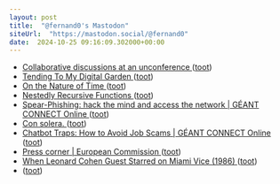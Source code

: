 ```yaml
---
layout: post
title:  "@fernand0's Mastodon"
siteUrl:  "https://mastodon.social/@fernand0"
date:  2024-10-25 09:16:09.302000+00:00
---
```

*  [Collaborative discussions at an unconference ](https://shkspr.mobi/blog/2024/10/collaborative-discussions-at-an-unconference) ([toot](https://mastodon.social/@fernand0/113367303408826486))
*  [Tending To My Digital Garden ](https://shkspr.mobi/blog/2024/10/tending-to-my-digital-garden) ([toot](https://mastodon.social/@fernand0/113367058254933358))
*  [On the Nature of Time ](https://writings.stephenwolfram.com/2024/10/on-the-nature-of-time) ([toot](https://mastodon.social/@fernand0/113366127165345501))
*  [Nestedly Recursive Functions ](https://writings.stephenwolfram.com/2024/09/nestedly-recursive-functions) ([toot](https://mastodon.social/@fernand0/113365449455149868))
*  [Spear-Phishing: hack the mind and access the network \| GÉANT CONNECT Online ](https://connect.geant.org/2024/10/15/spear-phishing-hack-the-mind-and-access-the-networ) ([toot](https://mastodon.social/@fernand0/113363548645311676))
*  [Con solera. ](https://avecesunafoto.wordpress.com/2024/10/24/con-solera) ([toot](https://mastodon.social/@fernand0/113363530229688474))
*  [Chatbot Traps: How to Avoid Job Scams \| GÉANT CONNECT Online ](https://connect.geant.org/2024/10/14/chatbot-traps-how-to-avoid-job-scam) ([toot](https://mastodon.social/@fernand0/113363340499745207))
*  [Press corner \|  European Commission   ](https://ec.europa.eu/commission/presscorner/detail/en/mex_24_5324) ([toot](https://mastodon.social/@fernand0/113363058214249132))
*  [When Leonard Cohen Guest Starred on Miami Vice (1986) ](https://www.openculture.com/2024/10/when-leonard-cohen-guest-starred-on-miami-vice-1986.htm) ([toot](https://mastodon.social/@fernand0/113362811759911491))
*  [ ](https://mastodon.social/users/fernand0/statuses/113362686979718270/activity) ([toot](https://mastodon.social/users/fernand0/statuses/113362686979718270/activity))
